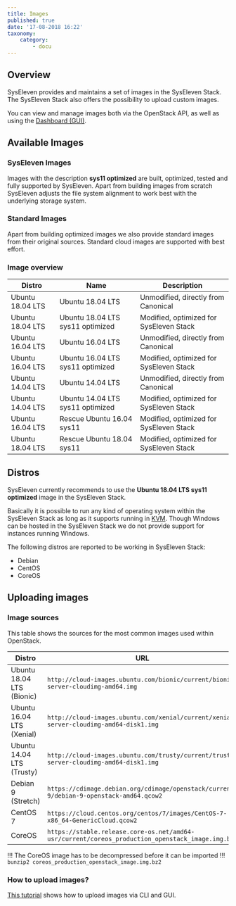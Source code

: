 ```yaml
---
title: Images
published: true
date: '17-08-2018 16:22'
taxonomy:
    category:
        - docu
---
```


## Overview

SysEleven provides and maintains a set of images in the SysEleven Stack.
The SysEleven Stack also offers the possibility to upload custom images.

You can view and manage images both via the OpenStack API, as well as using the [Dashboard (GUI)](https://dashboard.cloud.syseleven.net).

## Available Images

### SysEleven Images

Images with the description **sys11 optimized** are built, optimized, tested and fully supported by SysEleven.
Apart from building images from scratch SysEleven adjusts the file system alignment to work best with the underlying storage system.

### Standard Images

Apart from building optimized images we also provide standard images from their original sources.
Standard cloud images are supported with best effort.

### Image overview

Distro           | Name                             | Description                               |
-----------------|----------------------------------|-------------------------------------------|
Ubuntu 18.04 LTS | Ubuntu 18.04 LTS                 | Unmodified, directly from Canonical       |
Ubuntu 18.04 LTS | Ubuntu 18.04 LTS sys11 optimized | Modified, optimized for SysEleven Stack   |
Ubuntu 16.04 LTS | Ubuntu 16.04 LTS                 | Unmodified, directly from Canonical       |
Ubuntu 16.04 LTS | Ubuntu 16.04 LTS sys11 optimized | Modified, optimized for SysEleven Stack   |
Ubuntu 14.04 LTS | Ubuntu 14.04 LTS                 | Unmodified, directly from Canonical       |
Ubuntu 14.04 LTS | Ubuntu 14.04 LTS sys11 optimized | Modified, optimized for SysEleven Stack   |
Ubuntu 16.04 LTS | Rescue Ubuntu 16.04 sys11        | Modified, optimized for SysEleven Stack   |
Ubuntu 18.04 LTS | Rescue Ubuntu 18.04 sys11        | Modified, optimized for SysEleven Stack   |

## Distros

SysEleven currently recommends to use the **Ubuntu 18.04 LTS sys11 optimized** image in the SysEleven Stack.

Basically it is possible to run any kind of operating system within the SysEleven Stack as long as it supports running in [KVM](https://www.linux-kvm.org/page/Main_Page).
Though Windows can be hosted in the SysEleven Stack we do not provide support for instances running Windows.

The following distros are reported to be working in SysEleven Stack:

* Debian
* CentOS
* CoreOS

## Uploading images

### Image sources

This table shows the sources for the most common images used within OpenStack.

Distro                    | URL |
--------------------------|-----|
Ubuntu 18.04 LTS (Bionic) | `http://cloud-images.ubuntu.com/bionic/current/bionic-server-cloudimg-amd64.img` |
Ubuntu 16.04 LTS (Xenial) | `http://cloud-images.ubuntu.com/xenial/current/xenial-server-cloudimg-amd64-disk1.img` |
Ubuntu 14.04 LTS (Trusty) | `http://cloud-images.ubuntu.com/trusty/current/trusty-server-cloudimg-amd64-disk1.img` |
Debian 9 (Stretch)        | `https://cdimage.debian.org/cdimage/openstack/current-9/debian-9-openstack-amd64.qcow2` |
CentOS 7                  | `https://cloud.centos.org/centos/7/images/CentOS-7-x86_64-GenericCloud.qcow2` |
CoreOS                    | `https://stable.release.core-os.net/amd64-usr/current/coreos_production_openstack_image.img.bz2` |

!!! The CoreOS image has to be decompressed before it can be imported
!!! `bunzip2 coreos_production_openstack_image.img.bz2`

### How to upload images?

[This tutorial](../../03.Tutorials/10.upload-images/default.en.md) shows how to upload images via CLI and GUI.

